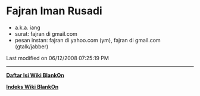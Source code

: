 # Fajran Iman Rusadi

  * a.k.a. iang
  * surat: fajran di gmail.com
  * pesan instan: fajran di yahoo.com (ym), fajran di gmail.com (gtalk/jabber)

Last modified on 06/12/2008 07:25:19 PM
 
---
[**Daftar Isi Wiki BlankOn**](/wiki/DaftarIsi/index.html)
 
[**Indeks Wiki BlankOn**](/wiki/Indeks.html)
